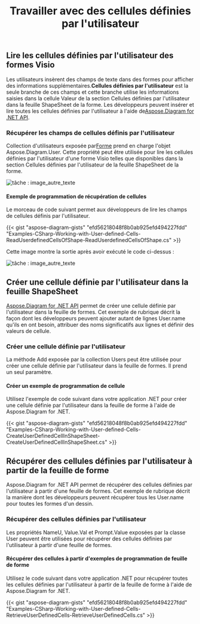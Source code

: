 ﻿---
title: Travailler avec des cellules définies par l'utilisateur
type: docs
weight: 150
url: /fr/net/working-with-user-defined-cells/
description: Cette section explique comment lire les cellules définies par l'utilisateur des formes visio avec Aspose.Diagram.
---
## **Lire les cellules définies par l'utilisateur des formes Visio**
 Les utilisateurs insèrent des champs de texte dans des formes pour afficher des informations supplémentaires.**Cellules définies par l'utilisateur** est la seule branche de ces champs et cette branche utilise les informations saisies dans la cellule Valeur de la section Cellules définies par l'utilisateur dans la feuille ShapeSheet de la forme. Les développeurs peuvent insérer et lire toutes les cellules définies par l'utilisateur à l'aide de[Aspose.Diagram for .NET API](https://products.aspose.com/diagram/net/).
### **Récupérer les champs de cellules définis par l'utilisateur**
 Collection d'utilisateurs exposée par[Forme](http://www.aspose.com/api/net/diagram/aspose.diagram/shape) prend en charge l'objet Aspose.Diagram.User. Cette propriété peut être utilisée pour lire les cellules définies par l'utilisateur d'une forme Visio telles que disponibles dans la section Cellules définies par l'utilisateur de la feuille ShapeSheet de la forme.

![tâche : image_autre_texte](working-with-user-defined-cells_1.png)
#### **Exemple de programmation de récupération de cellules**
Le morceau de code suivant permet aux développeurs de lire les champs de cellules définis par l'utilisateur.

{{< gist "aspose-diagram-gists" "efd56218048f8b0ab925efd494227fdd" "Examples-CSharp-Working-with-User-defined-Cells-ReadUserdefinedCellsOfShape-ReadUserdefinedCellsOfShape.cs" >}}


Cette image montre la sortie après avoir exécuté le code ci-dessus :

![tâche : image_autre_texte](working-with-user-defined-cells_2.png)
## **Créer une cellule définie par l'utilisateur dans la feuille ShapeSheet**
[Aspose.Diagram for .NET API](https://products.aspose.com/diagram/net/) permet de créer une cellule définie par l'utilisateur dans la feuille de formes. Cet exemple de rubrique décrit la façon dont les développeurs peuvent ajouter autant de lignes User.name qu'ils en ont besoin, attribuer des noms significatifs aux lignes et définir des valeurs de cellule.
### **Créer une cellule définie par l'utilisateur**
La méthode Add exposée par la collection Users peut être utilisée pour créer une cellule définie par l'utilisateur dans la feuille de formes. Il prend un seul paramètre.
#### **Créer un exemple de programmation de cellule**
Utilisez l'exemple de code suivant dans votre application .NET pour créer une cellule définie par l'utilisateur dans la feuille de forme à l'aide de Aspose.Diagram for .NET.

{{< gist "aspose-diagram-gists" "efd56218048f8b0ab925efd494227fdd" "Examples-CSharp-Working-with-User-defined-Cells-CreateUserDefinedCellInShapeSheet-CreateUserDefinedCellInShapeSheet.cs" >}}
## **Récupérer des cellules définies par l'utilisateur à partir de la feuille de forme**
Aspose.Diagram for .NET API permet de récupérer des cellules définies par l'utilisateur à partir d'une feuille de formes. Cet exemple de rubrique décrit la manière dont les développeurs peuvent récupérer tous les User.name pour toutes les formes d'un dessin.
### **Récupérer des cellules définies par l'utilisateur**
Les propriétés NameU, Value.Val et Prompt.Value exposées par la classe User peuvent être utilisées pour récupérer des cellules définies par l'utilisateur à partir d'une feuille de formes.
#### **Récupérer des cellules à partir d'exemples de programmation de feuille de forme**
Utilisez le code suivant dans votre application .NET pour récupérer toutes les cellules définies par l'utilisateur à partir de la feuille de forme à l'aide de Aspose.Diagram for .NET.

{{< gist "aspose-diagram-gists" "efd56218048f8b0ab925efd494227fdd" "Examples-CSharp-Working-with-User-defined-Cells-RetrieveUserDefinedCells-RetrieveUserDefinedCells.cs" >}}
